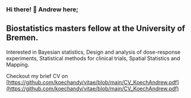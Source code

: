 ### Hi there! :wave: Andrew here;

## Biostatistics masters fellow at the University of Bremen.

Interested in Bayesian statistics, Design and analysis of dose-response experiments, Statistical methods for clinical trials, Spatial Statistics and Mapping.

Checkout my brief CV on [https://github.com/koechandy/vitae/blob/main/CV_KoechAndrew.pdf](https://github.com/koechandy/vitae/blob/main/CV_KoechAndrew.pdf)
